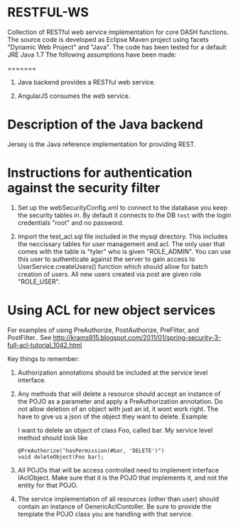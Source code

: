 RESTFUL-WS 
==========



Collection of RESTful web service implementation for core DASH functions. The source code is developed as Eclipse Maven project using facets "Dynamic Web Project" and "Java". The code has been tested for a default JRE Java 1.7 The following assumptions have been made:

=======
1. Java backend provides a RESTful web service.

2. AngularJS consumes the web service.



Description of the Java backend
================================

Jersey is the Java reference implementation for providing REST.


Instructions for authentication against the security filter
===========================================================

1. Set up the webSecurityConfig.xml to connect to the database you keep the security tables in.  By default it connects to the DB `test` with the login credentials "root" and no password.

2. Import the test_acl.sql file included in the mysql directory.  This includes the neccissary tables for user management and acl.  The only user that comes with the table is "tyler" who is given "ROLE_ADMIN".  You can use this user to authenticate against the server to gain access to UserService.createUsers() function which should allow for batch creation of users.  All new users created via post are given role "ROLE_USER".

Using ACL for new object services
=================================

For examples of using PreAuthorize, PostAuthorize, PreFilter, and PostFilter..
See http://krams915.blogspot.com/2011/01/spring-security-3-full-acl-tutorial_1042.html

Key things to remember:
1. Authorization annotations should be included at the service level interface.

2. Any methods that will delete a resource should accept an instance of the POJO as a parameter and apply a PreAuthorization annotation. Do not allow deletion of an object with just an id, it wont work right.  The have to give us a json of the object they want to delete. Example:

    I want to delete an object of class Foo, called bar.
    My service level method should look like
    
    ```
    @PreAuthorize("hasPermission(#bar, 'DELETE')")
    void deleteObject(Foo bar);
    ```

3. All  POJOs that will be access controlled need to implement interface IAclObject.  Make sure that it is the POJO that implements it, and not the entity for that POJO.

4. The service implementation of all resources (other than user) should contain an instance of GenericAclContoller.  Be sure to provide the template the POJO class you are handling with that service.

